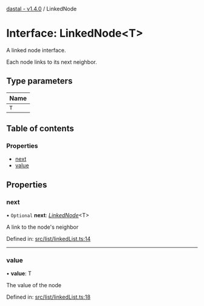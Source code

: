 [dastal - v1.4.0](../README.md) / LinkedNode

# Interface: LinkedNode<T\>

A linked node interface.

Each node links to its next neighbor.

## Type parameters

| Name |
| :------ |
| `T` |

## Table of contents

### Properties

- [next](linkednode.md#next)
- [value](linkednode.md#value)

## Properties

### next

• `Optional` **next**: [*LinkedNode*](linkednode.md)<T\>

A link to the node's neighbor

Defined in: [src/list/linkedList.ts:14](https://github.com/havelessbemore/dastal/blob/dba59a5/src/list/linkedList.ts#L14)

___

### value

• **value**: T

The value of the node

Defined in: [src/list/linkedList.ts:18](https://github.com/havelessbemore/dastal/blob/dba59a5/src/list/linkedList.ts#L18)
